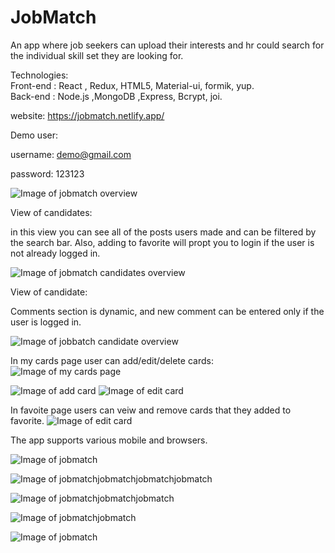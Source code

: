 # JobMatch
An app where job seekers can upload their interests and hr could search for the individual skill set they are looking for.

Technologies:\
Front-end : React , Redux, HTML5, Material-ui, formik, yup.\
Back-end : Node.js ,MongoDB ,Express, Bcrypt, joi.

website:
https://jobmatch.netlify.app/

Demo user:

username: demo@gmail.com

password: 123123

![Image of jobmatch overview](https://res.cloudinary.com/dalbjygdz/image/upload/v1615791072/jobmatch-overview_zzeaqz.png)

View of candidates:

in this view you can see all of the posts users made and can be filtered by the search bar.
Also, adding to favorite will propt you to login if the user is not already logged in.

![Image of jobmatch candidates overview](https://res.cloudinary.com/dalbjygdz/image/upload/v1615791212/jobmatch-candidates_pdxxvv.png)

View of candidate:

Comments section is dynamic, and new comment can be entered only if the user is logged in.

![Image of jobbatch candidate overview](https://res.cloudinary.com/dalbjygdz/image/upload/c_scale,w_550/v1615791442/jobmatch-readmore_dmrr07.png)

In my cards page user can add/edit/delete cards:
![Image of my cards page](https://res.cloudinary.com/dalbjygdz/image/upload/c_scale,w_836/v1615800182/Screen_Shot_2021-03-15_at_11.21.05_tg5upj.png)

![Image of add card](https://res.cloudinary.com/dalbjygdz/image/upload/c_scale,w_312/v1615800182/Screen_Shot_2021-03-15_at_11.21.47_adxomv.png)
![Image of edit card](https://res.cloudinary.com/dalbjygdz/image/upload/c_scale,h_480,w_312/v1615800181/Screen_Shot_2021-03-15_at_11.21.31_tz3wts.png)

In favoite page users can veiw and remove cards that they added to favorite.
![Image of edit card](https://res.cloudinary.com/dalbjygdz/image/upload/c_scale,w_900/v1615800182/Screen_Shot_2021-03-15_at_11.22.15_ammhri.png)

The app supports various mobile and browsers.

![Image of jobmatch](https://res.cloudinary.com/dalbjygdz/image/upload/c_scale,w_260/v1615803360/Screen_Shot_2021-03-15_at_12.12.41_yqih6b.png)

![Image of jobmatchjobmatchjobmatchjobmatch](https://res.cloudinary.com/dalbjygdz/image/upload/c_scale,w_260/v1615803360/Screen_Shot_2021-03-15_at_12.12.53_yyhry6.png)

![Image of jobmatchjobmatchjobmatch](https://res.cloudinary.com/dalbjygdz/image/upload/c_scale,w_260/v1615803361/Screen_Shot_2021-03-15_at_12.15.33_sznttz.png)

![Image of jobmatchjobmatch](https://res.cloudinary.com/dalbjygdz/image/upload/c_scale,w_260/v1615803360/Screen_Shot_2021-03-15_at_12.14.02_beatxb.png)

![Image of jobmatch](https://res.cloudinary.com/dalbjygdz/image/upload/c_scale,w_260/v1615803360/Screen_Shot_2021-03-15_at_12.13.19_en1rx3.png)
